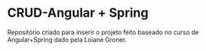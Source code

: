 # CRUD-Angular + Spring
Repositório criado para inserir o projeto feito baseado no curso de Angular+Spring dado pela Loiane Groner.
